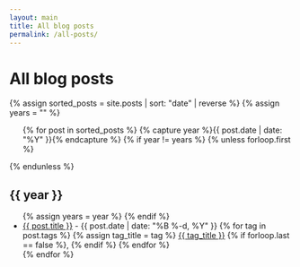 ```yaml
---
layout: main
title: All blog posts
permalink: /all-posts/
---
```

<div class="page-header">
<h1>All blog posts</h1>
</div>
<div>
 {% assign sorted_posts = site.posts | sort: "date" | reverse %}
    {% assign years = "" %}
    <ul>
      {% for post in sorted_posts %}
        {% capture year %}{{ post.date | date: "%Y" }}{% endcapture %}
        {% if year != years %}
          {% unless forloop.first %}</ul>{% endunless %}
          <h2>{{ year }}</h2>
          <ul>
          {% assign years = year %}
        {% endif %}
        <li>
          <a href="{{ post.url }}">{{ post.title }}</a> - 
          <span>{{ post.date | date: "%B %-d, %Y" }}</span>
          <span>
            {% for tag in post.tags %}
              {% assign tag_title = tag %}
              <a href="/tags/{{ tag }}/">{{ tag_title }}</a>
           {% if forloop.last == false %}, {% endif %}
            {% endfor %}
          </span>
        </li>
      {% endfor %}
    </ul>
    </div>
